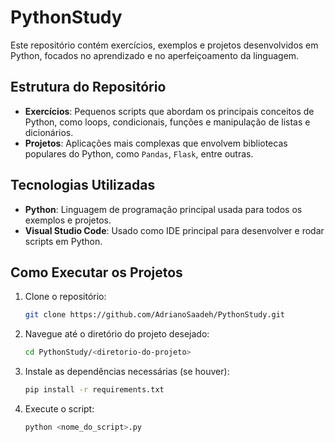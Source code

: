 # PythonStudy

Este repositório contém exercícios, exemplos e projetos desenvolvidos em Python, focados no aprendizado e no aperfeiçoamento da linguagem.

## Estrutura do Repositório

- **Exercícios**: Pequenos scripts que abordam os principais conceitos de Python, como loops, condicionais, funções e manipulação de listas e dicionários.
- **Projetos**: Aplicações mais complexas que envolvem bibliotecas populares do Python, como `Pandas`, `Flask`, entre outras.

## Tecnologias Utilizadas

- **Python**: Linguagem de programação principal usada para todos os exemplos e projetos.
- **Visual Studio Code**: Usado como IDE principal para desenvolver e rodar scripts em Python.

## Como Executar os Projetos

1. Clone o repositório:
   ```bash
   git clone https://github.com/AdrianoSaadeh/PythonStudy.git

2. Navegue até o diretório do projeto desejado:
   ```bash
   cd PythonStudy/<diretorio-do-projeto>

4. Instale as dependências necessárias (se houver):
   ```bash
   pip install -r requirements.txt

6. Execute o script:
   ```bash
   python <nome_do_script>.py
